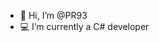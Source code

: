 - 👋 Hi, I’m @PR93
- :computer: I’m currently a C# developer 
  
  
    
  
     
    
          
  
  
      
     
  
   
  
